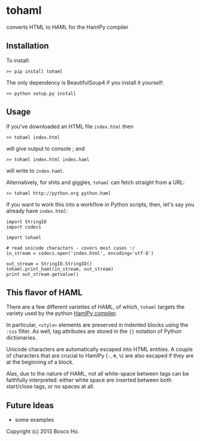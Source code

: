
# tohaml

converts HTML to HAML for the HamlPy compiler

## Installation

To install:

    >> pip install tohaml

The only dependency is BeautifulSoup4 if you install it yourself:

    >> python setup.py install

## Usage

If you've downloaded an HTML file `index.html` then 

    >> tohaml index.html 

will give output to console ; and

    >> tohaml index.html index.haml

will write to `index.haml`.

Alternatively, for shits and giggles, `tohaml` can fetch straight from a URL:

    >> tohaml http://python.org python.haml

If you want to work this into a workflow in Python scripts, then, let's say you already have `index.html`:

    import StringIO
    import codecs

    import tohaml

    # read unicode characters - covers most cases :/
    in_stream = codecs.open('index.html', encoding='utf-8')

    out_stream = StringIO.StringIO()
    tohaml.print_haml(in_stream, out_stream)
    print out_stream.getvalue()

## This flavor of HAML

There are a few different varieties of HAML, of which, `tohaml` targets the variety used by the python [HamlPy compiler](https://github.com/jessemiller/HamlPy).

In particular, `<style>` elements are preserved in indented blocks using the `:css` filter. As well, tag attributes are stored in the `{}` notation of Python dictionaries.

Unicode characters are automatically escaped into HTML entities. A couple of characters that are crucial to HamlPy (`-`, `#`, `%`) are also escaped if they are at the beginning of a block.

Alas, due to the nature of HAML, not all white-space between tags can be faithfully interpreted: either white space are inserted between both start/close tags, or no spaces at all.

## Future Ideas

- some examples

Copyright (c) 2013 Bosco Ho. 

